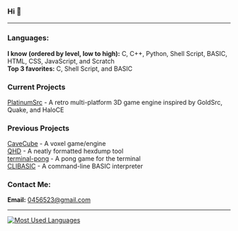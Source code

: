 ### Hi 👋

---

### **Languages:**
**I know (ordered by level, low to high):** C, C++, Python, Shell Script, BASIC, HTML, CSS, JavaScript, and Scratch<br>
**Top 3 favorites:** C, Shell Script, and BASIC<br>

### **Current Projects**
[PlatinumSrc](https://github.com/PQCraft/PlatinumSrc) - A retro multi-platform 3D game engine inspired by GoldSrc, Quake, and HaloCE<br>

### **Previous Projects**
[CaveCube](https://github.com/PQCraft/CaveCube) - A voxel game/engine<br>
[QHD](https://github.com/PQCraft/QHD) - A neatly formatted hexdump tool<br>
[terminal-pong](https://github.com/PQCraft/terminal-pong) - A pong game for the terminal<br>
[CLIBASIC](https://github.com/PQCraft/CLIBASIC) - A command-line BASIC interpreter<br>

### **Contact Me:**
**Email:** [0456523@gmail.com](mailto:0456523@gmail.com)<br>

---

[
![Most Used Languages](https://github-readme-stats.vercel.app/api/top-langs/?username=pqcraft&layout=compact&theme=github_dark&hide_border=true)<br>
](#?)
